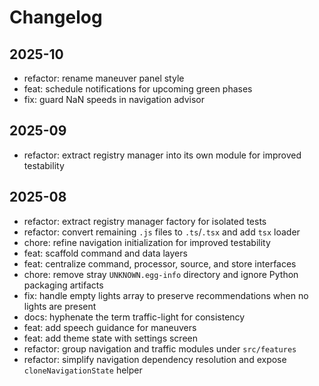 # Changelog

## 2025-10

- refactor: rename maneuver panel style
- feat: schedule notifications for upcoming green phases
- fix: guard NaN speeds in navigation advisor

## 2025-09

- refactor: extract registry manager into its own module for improved testability

## 2025-08

- refactor: extract registry manager factory for isolated tests
- refactor: convert remaining `.js` files to `.ts`/`.tsx` and add `tsx` loader
- chore: refine navigation initialization for improved testability
- feat: scaffold command and data layers
- feat: centralize command, processor, source, and store interfaces
- chore: remove stray `UNKNOWN.egg-info` directory and ignore Python packaging artifacts
- fix: handle empty lights array to preserve recommendations when no lights are present
- docs: hyphenate the term traffic-light for consistency
- feat: add speech guidance for maneuvers
- feat: add theme state with settings screen
- refactor: group navigation and traffic modules under `src/features`
- refactor: simplify navigation dependency resolution and expose `cloneNavigationState` helper
